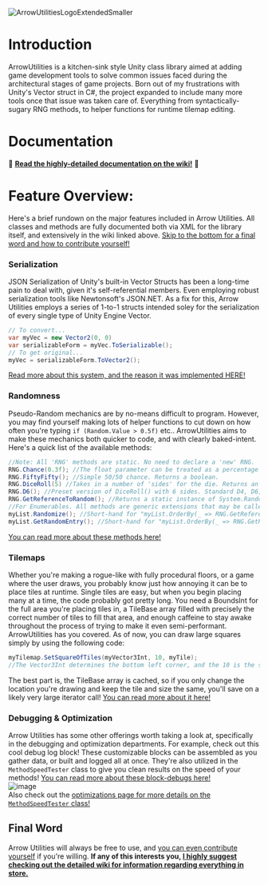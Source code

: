 ![ArrowUtilitiesLogoExtendedSmaller](https://user-images.githubusercontent.com/26573464/175208419-2e73cbe8-0b4b-4887-8505-e5ed9e9145fc.png)

# Introduction
ArrowUtilities is a kitchen-sink style Unity class library aimed at adding game development tools to solve common issues faced during the architectural stages of game projects. Born out of my frustrations with Unity's Vector struct in C#, the project expanded to include many more tools once that issue was taken care of. Everything from syntactically-sugary RNG methods, to helper functions for runtime tilemap editing.

# Documentation

📖 **[Read the highly-detailed documentation on the wiki!](https://github.com/HunAndBun/ArrowUtilities/wiki)** 📖

# Feature Overview:
Here's a brief rundown on the major features included in Arrow Utilities. All classes and methods are fully documented both via XML for the library itself, and extensively in the wiki linked above. [Skip to the bottom for a final word and how to contribute yourself!](#final-word)

### Serialization
JSON Serialization of Unity's built-in Vector Structs has been a long-time pain to deal with, given it's self-referential members. Even employing robust serialization tools like Newtonsoft's JSON.NET. As a fix for this, Arrow Utilities employs a series of 1-to-1 structs intended soley for the serialization of every single type of Unity Engine Vector.
```csharp
// To convert...
var myVec = new Vector2(0, 0)
var serializableForm = myVec.ToSerializable();
// To get original...
myVec = serializableForm.ToVector2();
```
[Read more about this system, and the reason it was implemented HERE!](https://github.com/HunAndBun/ArrowUtilities/wiki/(Struct)-SerializableVectorStructs)

### Randomness
Pseudo-Random mechanics are by no-means difficult to program. However, you may find yourself making lots of helper
functions to cut down on how often you're typing `if (Random.Value > 0.5f)` etc.. ArrowUtilities aims to make these
mechanics both quicker to code, and with clearly baked-intent. Here's a quick list of the available methods:

```C#
//Note: All 'RNG' methods are static. No need to declare a 'new' RNG.
RNG.Chance(0.3f); //The float parameter can be treated as a percentage chance. 0.3f is 30% chance, etc.. Returns a boolean. 
RNG.FiftyFifty(); //Simple 50/50 chance. Returns a boolean. 
RNG.DiceRoll(5) //Takes in a number of 'sides' for the die. Returns an int from 1 to the number of sides.
RNG.D6(); //Preset version of DiceRoll() with 6 sides. Standard D4, D6, D10, D12, and D20 are all implemented. 
RNG.GetReferenceToRandom(); //Returns a static instance of System.Random, instantiated the first time you call it. 
//For Enumerables. All methods are generic extensions that may be called directly using the dot operator.
myList.Randomize(); //Short-hand for "myList.OrderBy(_ => RNG.GetReferenceToRandom.Next());"
myList.GetRandomEntry(); //Short-hand for "myList.OrderBy(_ => RNG.GetReferenceToRandom().Next()).First()"
```
[You can read more about these methods here!](https://github.com/HunAndBun/ArrowUtilities/wiki/(Class)-RNG)

### Tilemaps
Whether you're making a rogue-like with fully procedural floors, or a game where the user draws, you probably know just how annoying it can be to place tiles at runtime. Single tiles are easy, but when you begin placing many at a time, the code probably got pretty long. You need a BoundsInt for the full area you're placing tiles in, a TileBase array filled with precisely the correct number of tiles to fill that area, and enough caffeine to stay awake throughout the process of trying to make it even semi-performant. 
<br/>ArrowUtilities has you covered. As of now, you can draw large squares simply by using the following code:

```C#
myTilemap.SetSquareOfTiles(myVector3Int, 10, myTile); 
//The Vector3Int determines the bottom left corner, and the 10 is the size-per-side.
```

The best part is, the TileBase array is cached, so if you only change the location you're drawing and keep the tile and size the same, you'll save on a likely very large iterator call! [You can read more about it here!](https://github.com/HunAndBun/ArrowUtilities/wiki/(Class)-TileHelpers)

### Debugging & Optimization
Arrow Utilities has some other offerings worth taking a look at, specifically in the debugging and optimization departments. For example, check out this cool debug log block! These customizable blocks can be assembled as you gather data, or built and logged all at once. They're also utilized in the `MethodSpeedTester` class to give you clean results on the speed of your methods! [You can read more about these block-debugs here!](https://github.com/HunAndBun/ArrowUtilities/wiki/(Class)-BetterDebug)
<br/> ![image](https://user-images.githubusercontent.com/26573464/178102421-601ef8b1-3c06-4267-a174-7f90089d9c43.png)
<br/> Also check out the [optimizations page for more details on the `MethodSpeedTester` class!](https://github.com/HunAndBun/ArrowUtilities/wiki/(Class)-MethodSpeedTester)

## Final Word
Arrow Utilities will always be free to use, and [you can even contribute yourself](https://github.com/HunAndBun/ArrowUtilities/blob/main/CONTRIBUTING.md) if you're willing. **If any of this interests you, [I highly suggest checking out the detailed wiki for information regarding everything in store.](https://github.com/HunAndBun/ArrowUtilities/wiki)** 

